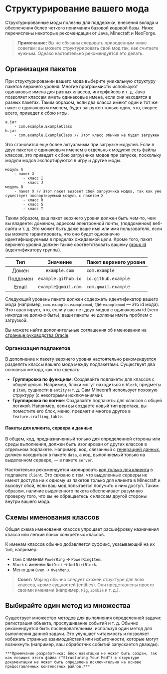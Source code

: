 # Структурирование вашего мода

Структурированные моды полезны для поддержки, внесения вклада и обеспечения более четкого понимания базовой кодовой базы. Ниже перечислены некоторые рекомендации от Java, Minecraft и NeoForge.

> **Примечание:**
> Вы не обязаны следовать приведенным ниже советам; вы можете структурировать свой мод так, как считаете нужным. Однако настоятельно рекомендуется это делать.

## Организация пакетов

При структурировании вашего мода выберите уникальную структуру пакетов верхнего уровня. Многие программисты используют одинаковые имена для разных классов, интерфейсов и т. д. Java позволяет классам иметь одинаковые имена, если они находятся в разных пакетах. Таким образом, если два класса имеют один и тот же пакет с одинаковым именем, будет загружен только один, что, скорее всего, приведет к сбою игры.

```text
a.jar
    - com.example.ExampleClass
b.jar
    - com.example.ExampleClass // Этот класс обычно не будет загружен
```

Это становится еще более актуальным при загрузке модулей. Если в двух пакетах с одинаковым именем в отдельных модулях есть файлы классов, это приведет к сбою загрузчика модов при запуске, поскольку модули модов экспортируются в игру и другие моды.

```text
модуль A
    - пакет X
        - класс I
        - класс J
модуль B
    - пакет X // Этот пакет вызовет сбой загрузчика модов, так как уже существует экспортируемый модуль с пакетом X
        - класс R
        - класс S
        - класс T
```

Таким образом, ваш пакет верхнего уровня должен быть чем-то, чем вы владеете: доменом, адресом электронной почты, (поддоменом) веб-сайта и т. д. Это может быть даже ваше имя или имя пользователя, если вы можете гарантировать, что оно будет однозначно идентифицируемым в пределах ожидаемой цели. Кроме того, пакет верхнего уровня должен также соответствовать вашему [group id](./Getting%20Started.md#the-group-id) (идентификатору группы).

| Тип       | Значение            | Пакет верхнего уровня |
| :-------: | :-----------------: | :-------------------- |
| Домен     | `example.com`       | `com.example`         |
| Поддомен  | `example.github.io` | `io.github.example`   |
| Email     | `example@gmail.com` | `com.gmail.example`   |

Следующий уровень пакета должен содержать идентификатор вашего мода (например, `com.example.examplemod`, где `examplemod` — это id мода). Это гарантирует, что, если у вас нет двух модов с одинаковым id (чего никогда не должно быть), ваши пакеты не должны иметь проблем с загрузкой.

Вы можете найти дополнительные соглашения об именовании на [странице руководства Oracle](https://docs.oracle.com/javase/tutorial/java/package/namingpkgs.html).

### Организация подпакетов

В дополнение к пакету верхнего уровня настоятельно рекомендуется разделять классы вашего мода между подпакетами. Существует два основных метода, как это сделать:

*   **Группировка по функциям**: Создавайте подпакеты для классов с общей целью. Например, блоки могут находиться в `block`, предметы в `item`, сущности в `entity` и т. д. Сам Minecraft использует похожую структуру (с некоторыми исключениями).
*   **Группировка по логике**: Создавайте подпакеты для классов с общей логикой. Например, если вы создаете новый тип верстака, вы поместите его блок, меню, предмет и многое другое в `feature.crafting_table`.

#### Пакеты для клиента, сервера и данных

В общем, код, предназначенный только для определенной стороны или среды выполнения, должен быть изолирован от других классов в отдельном подпакете. Например, код, связанный с [генерацией данных](../resources/data-generation.md), должен находиться в пакете `data`, а код, выполняемый только на выделенном сервере, — в пакете `server`.

Настоятельно рекомендуется изолировать [код только для клиента](../concepts/sides.md) в подпакете `client`. Это связано с тем, что выделенные серверы не имеют доступа ни к одному из пакетов только для клиента в Minecraft и вызовут сбой, если ваш мод попытается получить к ним доступ. Таким образом, наличие выделенного пакета обеспечивает разумную проверку того, что вы не обращаетесь к классам другой стороны внутри вашего мода.

## Схемы именования классов

Общая схема именования классов упрощает расшифровку назначения класса или легкий поиск конкретных классов.

К именам классов обычно добавляется суффикс, указывающий на их тип, например:

*   `Item` с именем `PowerRing` -> `PowerRingItem`.
*   `Block` с именем `NotDirt` -> `NotDirtBlock`.
*   Меню для `Oven` -> `OvenMenu`.

> **Совет:**
> Mojang обычно следует схожей структуре для всех классов, кроме сущностей (entities). Они представлены просто своими именами (например, `Pig`, `Zombie` и т. д.).

## Выбирайте один метод из множества

Существует множество методов для выполнения определенной задачи: регистрация объекта, прослушивание событий и т. д. Обычно рекомендуется быть последовательным, используя один метод для выполнения данной задачи. Это улучшает читаемость и позволяет избежать странных взаимодействий или избыточности, которые могут возникнуть (например, ваш обработчик событий запускается дважды).

```
***Примечание разработчика: Блок навигации не может быть создан, так как позиция этого файла ("Structuring Your Mod") в структуре документации не может быть определена исключительно на основе предоставленных контекстных файлов.***
